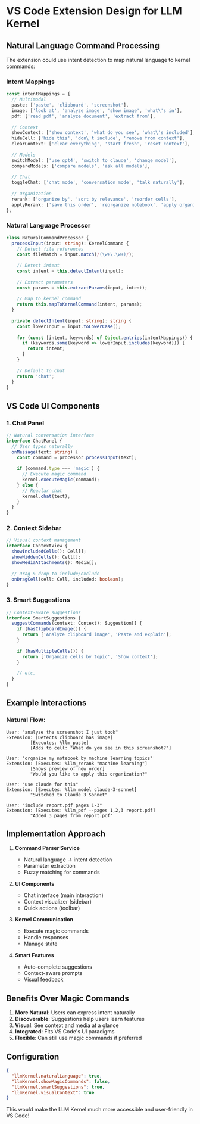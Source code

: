 # VS Code Extension Design for LLM Kernel

## Natural Language Command Processing

The extension could use intent detection to map natural language to kernel commands:

### Intent Mappings

```typescript
const intentMappings = {
  // Multimodal
  paste: ['paste', 'clipboard', 'screenshot'],
  image: ['look at', 'analyze image', 'show image', 'what\'s in'],
  pdf: ['read pdf', 'analyze document', 'extract from'],
  
  // Context
  showContext: ['show context', 'what do you see', 'what\'s included'],
  hideCell: ['hide this', 'don\'t include', 'remove from context'],
  clearContext: ['clear everything', 'start fresh', 'reset context'],
  
  // Models
  switchModel: ['use gpt4', 'switch to claude', 'change model'],
  compareModels: ['compare models', 'ask all models'],
  
  // Chat
  toggleChat: ['chat mode', 'conversation mode', 'talk naturally'],
  
  // Organization
  rerank: ['organize by', 'sort by relevance', 'reorder cells'],
  applyRerank: ['save this order', 'reorganize notebook', 'apply organization']
};
```

### Natural Language Processor

```typescript
class NaturalCommandProcessor {
  processInput(input: string): KernelCommand {
    // Detect file references
    const fileMatch = input.match(/(\w+\.\w+)/);
    
    // Detect intent
    const intent = this.detectIntent(input);
    
    // Extract parameters
    const params = this.extractParams(input, intent);
    
    // Map to kernel command
    return this.mapToKernelCommand(intent, params);
  }
  
  private detectIntent(input: string): string {
    const lowerInput = input.toLowerCase();
    
    for (const [intent, keywords] of Object.entries(intentMappings)) {
      if (keywords.some(keyword => lowerInput.includes(keyword))) {
        return intent;
      }
    }
    
    // Default to chat
    return 'chat';
  }
}
```

## VS Code UI Components

### 1. **Chat Panel**
```typescript
// Natural conversation interface
interface ChatPanel {
  // User types naturally
  onMessage(text: string) {
    const command = processor.processInput(text);
    
    if (command.type === 'magic') {
      // Execute magic command
      kernel.executeMagic(command);
    } else {
      // Regular chat
      kernel.chat(text);
    }
  }
}
```

### 2. **Context Sidebar**
```typescript
// Visual context management
interface ContextView {
  showIncludedCells(): Cell[];
  showHiddenCells(): Cell[];
  showMediaAttachments(): Media[];
  
  // Drag & drop to include/exclude
  onDragCell(cell: Cell, included: boolean);
}
```

### 3. **Smart Suggestions**
```typescript
// Context-aware suggestions
interface SmartSuggestions {
  suggestCommands(context: Context): Suggestion[] {
    if (hasClipboardImage()) {
      return ['Analyze clipboard image', 'Paste and explain'];
    }
    
    if (hasMultipleCells()) {
      return ['Organize cells by topic', 'Show context'];
    }
    
    // etc.
  }
}
```

## Example Interactions

### Natural Flow:
```
User: "analyze the screenshot I just took"
Extension: [Detects clipboard has image]
         [Executes: %llm_paste]
         [Adds to cell: "What do you see in this screenshot?"]

User: "organize my notebook by machine learning topics"
Extension: [Executes: %llm_rerank "machine learning"]
         [Shows preview of new order]
         "Would you like to apply this organization?"

User: "use claude for this"
Extension: [Executes: %llm_model claude-3-sonnet]
         "Switched to Claude 3 Sonnet"

User: "include report.pdf pages 1-3"
Extension: [Executes: %llm_pdf --pages 1,2,3 report.pdf]
         "Added 3 pages from report.pdf"
```

## Implementation Approach

1. **Command Parser Service**
   - Natural language → intent detection
   - Parameter extraction
   - Fuzzy matching for commands

2. **UI Components**
   - Chat interface (main interaction)
   - Context visualizer (sidebar)
   - Quick actions (toolbar)

3. **Kernel Communication**
   - Execute magic commands
   - Handle responses
   - Manage state

4. **Smart Features**
   - Auto-complete suggestions
   - Context-aware prompts
   - Visual feedback

## Benefits Over Magic Commands

1. **More Natural**: Users can express intent naturally
2. **Discoverable**: Suggestions help users learn features
3. **Visual**: See context and media at a glance
4. **Integrated**: Fits VS Code's UI paradigms
5. **Flexible**: Can still use magic commands if preferred

## Configuration

```json
{
  "llmKernel.naturalLanguage": true,
  "llmKernel.showMagicCommands": false,
  "llmKernel.smartSuggestions": true,
  "llmKernel.visualContext": true
}
```

This would make the LLM Kernel much more accessible and user-friendly in VS Code!